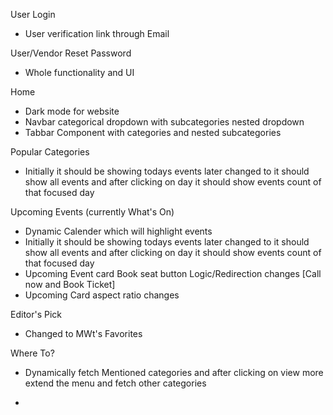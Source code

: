 User Login
- User verification link through Email

User/Vendor Reset Password
- Whole functionality and UI

Home 
- Dark mode for website
- Navbar categorical dropdown with subcategories nested dropdown
- Tabbar Component with categories and nested subcategories

Popular Categories
- Initially it should be showing todays events later changed to it should show all events and after clicking on day it should show events count of that focused day

Upcoming Events (currently What's On)
- Dynamic Calender which will highlight events
- Initially it should be showing todays events later changed to it should show all events and after clicking on day it should show events count of that focused day
- Upcoming Event card Book seat button Logic/Redirection changes [Call now and Book Ticket]
- Upcoming Card aspect ratio changes

Editor's Pick
- Changed to MWt's Favorites

Where To?
- Dynamically fetch Mentioned categories and after clicking on view more extend the menu and fetch other categories


-


